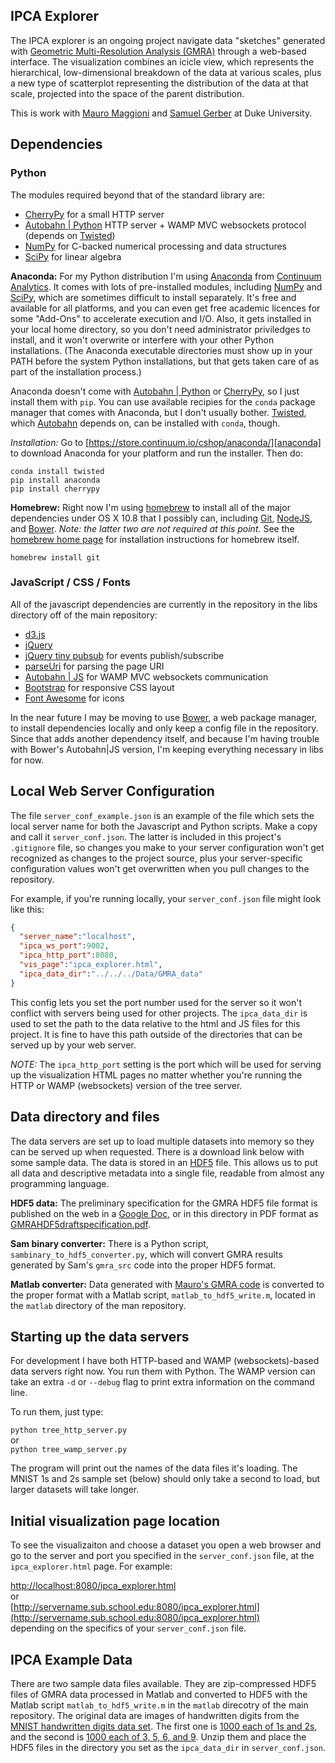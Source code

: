 ## IPCA Explorer

The IPCA explorer is an ongoing project navigate data "sketches" generated with
[Geometric Multi-Resolution Analysis (GMRA)][gmra] through a web-based interface. 
The visualization combines an icicle view, which represents the hierarchical, low-dimensional breakdown 
of the data at various scales, plus a new type of scatterplot representing the distribution 
of the data at that scale, projected into the space of the parent distribution.

This is work with [Mauro Maggioni][mauro] and [Samuel Gerber][sam] at Duke University.

[mauro]: http://www.math.duke.edu/~mauro/
[gmra]: http://www.math.duke.edu/~mauro/code.html#GMRA
[sam]: http://www.math.duke.edu/~sgerber/


## Dependencies

### Python

The modules required beyond that of the standard library are:

- [CherryPy][] for a small HTTP server
- [Autobahn | Python][autobahn] HTTP server + WAMP MVC websockets protocol (depends on [Twisted][])
- [NumPy][] for C-backed numerical processing and data structures
- [SciPy][] for linear algebra

[NumPy]: http://numpy.org "NumPy"
[SciPy]: http://www.scipy.org "SciPy"

**Anaconda:** For my Python distribution I'm using [Anaconda][anaconda]
from [Continuum Analytics](http://www.continuum.io/). It comes 
with lots of pre-installed modules, including [NumPy][] and [SciPy][], which are sometimes difficult
to install separately. It's free and available for all platforms,
and you can even get free academic licences for some "Add-Ons" to accelerate execution and I/O.
Also, it gets installed in your local home directory, so you don't need administrator
priviledges to install, and it won't overwrite or interfere with your other Python
installations. (The Anaconda executable directories must show up in your PATH before
the system Python installations, but that gets taken care of as part of the installation
process.)

Anaconda doesn't come with [Autobahn | Python][autobahn] or [CherryPy][], 
so I just install them with `pip`. You can use
available recipies for the `conda` package manager that comes with Anaconda, but I don't 
usually bother. [Twisted][], which [Autobahn][autobahn] depends on, can be installed with
`conda`, though.

*Installation:* Go to [https://store.continuum.io/cshop/anaconda/][anaconda] to download Anaconda for your platform
and run the installer. Then do:

```Shell
conda install twisted
pip install anaconda
pip install cherrypy
```

[anaconda]: https://store.continuum.io/cshop/anaconda/
[CherryPy]: http://cherrypy.org
[autobahn]: http://autobahn.ws/python/
[Twisted]: https://twistedmatrix.com/trac/

**Homebrew:** Right now I'm using [homebrew][] to install all of the major
dependencies under OS X 10.8 that I possibly can, including [Git][], [NodeJS][node],
and [Bower][]. *Note: the latter two are not required at this point.*
See the [homebrew home page][homebrew]
for installation instructions for homebrew itself.

```Shell
homebrew install git
```

[git]: http://git-scm.com/ "Git"
[homebrew]: http://brew.sh "Homebrew"

### JavaScript / CSS / Fonts

All of the javascript dependencies are currently in the repository in the
libs directory off of the main repository:

- [d3.js](http://d3js.org/)
- [jQuery](http://jquery.com)
- [jQuery tiny pubsub](https://gist.github.com/cowboy/661855) for events publish/subscribe
- [parseUri](http://blog.stevenlevithan.com/archives/parseuri) for parsing the page URI
- [Autobahn | JS](http://autobahn.ws/js/) for WAMP MVC websockets communication
- [Bootstrap][] for responsive CSS layout
- [Font Awesome][] for icons

In the near future I may be moving to use [Bower][], a web package manager, to install 
dependencies locally and only keep a config file in the repository. Since that adds another
dependency itself, and because I'm having trouble with Bower's Autobahn|JS version, I'm
keeping everything necessary in libs for now.

[node]: http://nodejs.org/ "node.js"
[bower]: http://bower.io/ "Bower"
[bootstrap]: http://getbootstrap.com/ "Bootstrap"
[Font Awesome]: http://fortawesome.github.io/Font-Awesome/ "Font Awesome"


## Local Web Server Configuration

The file `server_conf_example.json` is an example of the file which sets the local server
name for both the Javascript and Python scripts. Make a copy and call it `server_conf.json`.
The latter is included in this project's `.gitignore` file, so changes you make
to your server configuration won't get recognized as changes to the project
source, plus your server-specific configuration values won't get overwritten
when you pull changes to the repository.

For example, if you're running locally, your `server_conf.json` file might look like this:

```JSON
{
  "server_name":"localhost",
  "ipca_ws_port":9002,
  "ipca_http_port":8080,
  "vis_page":"ipca_explorer.html",
  "ipca_data_dir":"../../../Data/GMRA_data"
}
```

This config lets you set the port number used for the server so it won't conflict with
servers being used for other projects. 
The `ipca_data_dir` is used to set the path to the data
relative to the html and JS files for this project. 
It is fine to have this path outside of the directories that
can be served up by your web server. 

*NOTE:* The `ipca_http_port` setting is the port which will be used for serving
up the visualization HTML pages no matter whether you're running the HTTP or WAMP
(websockets) version of the tree server.


## Data directory and files 

The data servers are set up to load multiple datasets into memory
so they can be served up when requested. There is a download link below with
some sample data. The data is stored in an [HDF5][] file. This allows us to
put all data and descriptive metadata into a single file, readable from almost
any programming language.

**HDF5 data:** The preliminary specification for the GMRA HDF5 file format is published
on the web in a [Google Doc][hdf5spec], or in this directory in PDF format as
[GMRAHDF5draftspecification.pdf](GMRAHDF5draftspecification.pdf).

**Sam binary converter:** There is a Python script, `sambinary_to_hdf5_converter.py`, which
will convert GMRA results generated by Sam's `gmra_src` code into the proper HDF5 format.

**Matlab converter:** Data generated with [Mauro's GMRA code][gmra] is converted to
the proper format with a Matlab script, `matlab_to_hdf5_write.m`, located in the `matlab`
directory of the man repository.


## Starting up the data servers

For development I have both HTTP-based and WAMP (websockets)-based data
servers right now. You run them with Python. The WAMP version can take an extra
`-d` or `--debug` flag to print extra information on the command line.

To run them, just type:

`python tree_http_server.py`  
or  
`python tree_wamp_server.py`

The program will print out the names of the data files it's loading. The MNIST 1s and 2s 
sample set (below) should only take a second to load, but larger datasets will take longer.


## Initial visualization page location

To see the visualizaiton and choose a dataset you open a web browser and go to the server and port
you specified in the `server_conf.json` file, at the `ipca_explorer.html` page. For example:

[http://localhost:8080/ipca_explorer.html](http://localhost:8080/ipca_explorer.html)  
or  
[http://servername.sub.school.edu:8080/ipca_explorer.html](http://servername.sub.school.edu:8080/ipca_explorer.html)  
depending on the specifics of your `server_conf.json` file.


## IPCA Example Data

There are two sample data files available. They are zip-compressed
HDF5 files of GMRA data processed in Matlab and converted to HDF5 with the Matlab script
`matlab_to_hdf5_write.m` in the `matlab` direcotry of the main repository. 
The original data are images of handwritten digits from the [MNIST handwritten digits data set][mnist].
The first one is [1000 each of 1s and 2s][mnist_12_data], and the second is
[1000 each of 3, 5, 6, and 9][mnist_3569_data]. Unzip them and place the HDF5 files
in the directory you set as the `ipca_data_dir` in `server_conf.json`.

[hdf5]: http://www.hdfgroup.org/HDF5/ "HDF5"
[hdf5spec]: https://docs.google.com/document/d/1h50SPiZSpFG40TA8OfnBAC2E6csVmbTiOt6ltM3FIfo/pub
[mnist]: http://yann.lecun.com/exdb/mnist/
[mnist_12_data]: http://people.duke.edu/~emonson/mnist_12_1k.hdf5.zip
[mnist_3569_data]: http://people.duke.edu/~emonson/mnist_3569_1k.hdf5.zip
